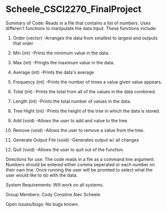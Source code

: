 # Scheele_CSCI2270_FinalProject
Summary of Code:
Reads in a file that contains a list of numbers. Uses differen't functions to manipulate the data input. These functions include: 

1) Order (vector)
  -Arranges the data from smallest to largest and outputs that order

2) Min (int)
  -Prints the minimum value in the data.
  
3) Max (int)
  -Pringts the maximum value in the data.
  
4) Average (int)
  -Prints the data's average
  
5) Frequency (int)
  -Prints the number of times a value given value appears.
  
6) Total (int)
  -Prints the total from all of the values in the data combined.
  
7) Length (int)
  -Prints the total number of values in the data.

8) Tree Hight (int)
  -Prints the height of the tree in which the data is stored.
  
9) Add (void)
  -Allows the user to add and value to the tree.
  
10) Remove (void)
  -Allows the user to remove a value from the tree.

10) Generate Output File (void)
  -Generates output w/ all changes
  
11) Quit (void)
  -Allows the user to quit out of the function.
  
Directions for use:
  The code reads in a file as a command line argument. Numbers should be entered either comma seperated or each number on their own line. Once running the user will be promted to select what the user would like to do with the data.
  
System Requirements:
  Will work on all systems.
  
Group Members:
  Cody Constine
  Alec Scheele

Open issues/bugs:
  No bugs known.
  

